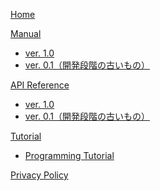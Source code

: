 [Home](index.md)

[Manual]()

  * [ver. 1.0](manual.md)
  * [ver. 0.1（開発段階の古いもの）](manual_0_1.md)

[API Reference]()

  * [ver. 1.0](api_reference.md)
  * [ver. 0.1（開発段階の古いもの）](api_reference_0_1.md)

[Tutorial]()

  * [Programming Tutorial](code_tutorial.md)

[Privacy Policy](PrivacyPolicy.md)

